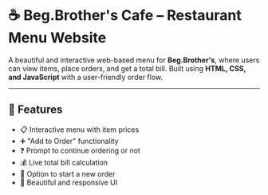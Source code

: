 # ☕ Beg.Brother's Cafe – Restaurant Menu Website

A beautiful and interactive web-based menu for **Beg.Brother's**, where users can view items, place orders, and get a total bill. Built using **HTML, CSS, and JavaScript** with a user-friendly order flow.

---

## 🚀 Features

- 📋 Interactive menu with item prices
- ➕ "Add to Order" functionality
- ❓ Prompt to continue ordering or not
- 💰 Live total bill calculation
- 🔁 Option to start a new order
- 🎨 Beautiful and responsive UI
